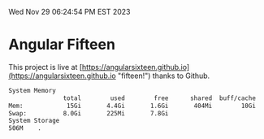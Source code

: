 Wed Nov 29 06:24:54 PM EST 2023

# Angular Fifteen


This project is live at [https://angularsixteen.github.io](https://angularsixteen.github.io "fifteen!") thanks to Github.

```bash
System Memory
               total        used        free      shared  buff/cache   available
Mem:            15Gi       4.4Gi       1.6Gi       404Mi        10Gi        10Gi
Swap:          8.0Gi       225Mi       7.8Gi
System Storage
506M	.
